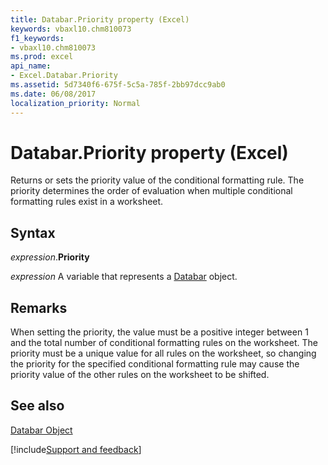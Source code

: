 ```yaml
---
title: Databar.Priority property (Excel)
keywords: vbaxl10.chm810073
f1_keywords:
- vbaxl10.chm810073
ms.prod: excel
api_name:
- Excel.Databar.Priority
ms.assetid: 5d7340f6-675f-5c5a-785f-2bb97dcc9ab0
ms.date: 06/08/2017
localization_priority: Normal
---
```



# Databar.Priority property (Excel)

Returns or sets the priority value of the conditional formatting rule. The priority determines the order of evaluation when multiple conditional formatting rules exist in a worksheet.


## Syntax

_expression_.**Priority**

_expression_ A variable that represents a [Databar](Excel.Databar.md) object.


## Remarks

When setting the priority, the value must be a positive integer between 1 and the total number of conditional formatting rules on the worksheet. The priority must be a unique value for all rules on the worksheet, so changing the priority for the specified conditional formatting rule may cause the priority value of the other rules on the worksheet to be shifted.


## See also


[Databar Object](Excel.Databar.md)

[!include[Support and feedback](~/includes/feedback-boilerplate.md)]